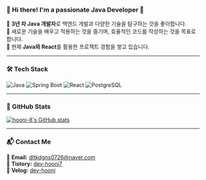 ### 👋 Hi there! I'm a passionate **Java Developer** 🚀  

🔹 **3년 차 Java 개발자**로 백엔드 개발과 다양한 기술을 탐구하는 것을 좋아합니다.  
🔹 새로운 기술을 배우고 적용하는 것을 즐기며, 효율적인 코드를 작성하는 것을 목표로 합니다.  
🔹 현재 **Java와 React**를 활용한 프로젝트 경험을 쌓고 있습니다.  

---

### 🛠️ Tech Stack  
![Java](https://img.shields.io/badge/Java-007396?style=flat-square&logo=OpenJDK&logoColor=white)
![Spring Boot](https://img.shields.io/badge/Spring%20Boot-6DB33F?style=flat-square&logo=Spring%20Boot&logoColor=white)
![React](https://img.shields.io/badge/React-61DAFB?style=flat-square&logo=React&logoColor=black)
![PostgreSQL](https://img.shields.io/badge/PostgreSQL-4479A1?style=flat-square&logo=PostgreSQL&logoColor=white)

---

### 📌 GitHub Stats  
[![hooni-8's GitHub stats](https://github-readme-stats.vercel.app/api?username=hooni-8)](https://github.com/anuraghazra/github-readme-stats)

---
### 📬 Contact Me  
📧 **Email:** dltkdgns0726@naver.com  
📝 **Tistory:** [dev-hooni7](https://dev-hooni7.tistory.com/)  
📝 **Velog:** [dev-hooni](https://velog.io/@dev-hooni/posts)  
